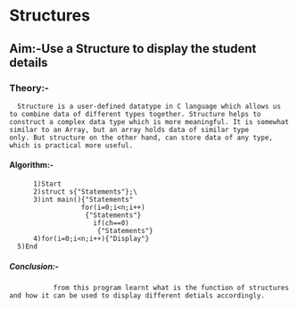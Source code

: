 # Structures
## Aim:-Use a Structure to display the student details
### Theory:-
      Structure is a user-defined datatype in C language which allows us to combine data of different types together. Structure helps to         construct a complex data type which is more meaningful. It is somewhat similar to an Array, but an array holds data of similar type         only. But structure on the other hand, can store data of any type, which is practical more useful.
#### Algorithm:-
          1)Start
          2)struct s{"Statements"};\
          3)int main(){"Statements"
	                  for(i=0;i<n;i++)
	                   {"Statements"}
                         if(ch==0)
                          {"Statements"}
          4)for(i=0;i<n;i++){"Display"}	
	  5)End
##### Conclusion:- 
               from this program learnt what is the function of structures and how it can be used to display different detials accordingly.
